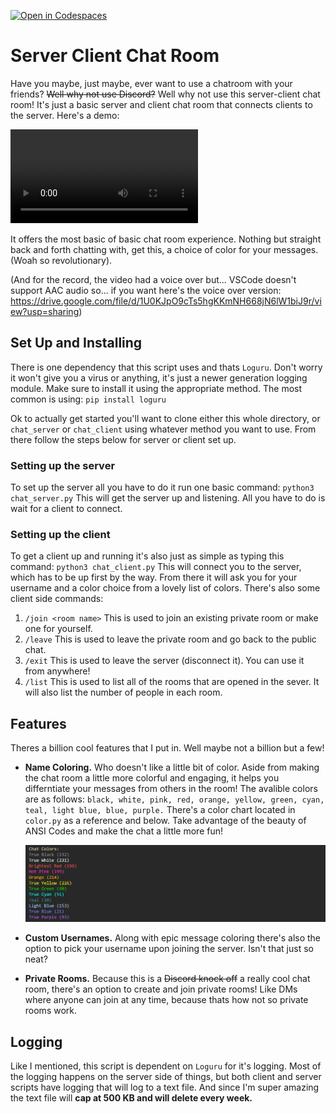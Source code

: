 [![Open in Codespaces](https://classroom.github.com/assets/launch-codespace-2972f46106e565e64193e422d61a12cf1da4916b45550586e14ef0a7c637dd04.svg)](https://classroom.github.com/open-in-codespaces?assignment_repo_id=18275188)

# Server Client Chat Room

Have you maybe, just maybe, ever want to use a chatroom with your friends? ~~Well why not use Discord?~~ Well why not use this server-client chat room! It's just a basic server and client chat room that connects clients to the server. Here's a demo:

<video controls src="Demo.mp4" title="Title"></video>

It offers the most basic of basic chat room experience. Nothing but straight back and forth chatting with, get this, a choice of color for your messages. (Woah so revolutionary).

(And for the record, the video had a voice over but... VSCode doesn't support AAC audio so... if you want here's the voice over version: https://drive.google.com/file/d/1U0KJpO9cTs5hgKKmNH668jN6lW1biJ9r/view?usp=sharing)

## Set Up and Installing

There is one dependency that this script uses and thats `Loguru`. Don't worry it won't give you a virus or anything, it's just a newer generation logging module. Make sure to install it using the appropriate method. The most common is using: `pip install loguru`

Ok to actually get started you'll want to clone either this whole directory, or `chat_server` or `chat_client` using whatever method you want to use. From there follow the steps below for server or client set up.

### Setting up the server

To set up the server all you have to do it run one basic command: `python3 chat_server.py` This will get the server up and listening. All you have to do is wait for a client to connect.

### Setting up the client

To get a client up and running it's also just as simple as typing this command: `python3 chat_client.py` This will connect you to the server, which has to be up first by the way. From there it will ask you for your username and a color choice from a lovely list of colors. There's also some client side commands:
    
1) `/join <room name>` This is used to join an existing private room or make one for yourself.
2) `/leave` This is used to leave the private room and go back to the public chat.
3) `/exit` This is used to leave the server (disconnect it). You can use it from anywhere!
4) `/list` This is used to list all of the rooms that are opened in the sever. It will also list the number of people in each room.

## Features

Theres a billion cool features that I put in. Well maybe not a billion but a few!

- __Name Coloring.__ Who doesn't like a little bit of color. Aside from making the chat room a little more colorful and engaging, it helps you differntiate your messages from others in the room! The avalible colors are as follows: `black, white, pink, red, orange, yellow, green, cyan, teal, light blue, blue, purple.` There's a color chart located in `color.py` as a reference and below. Take advantage of the beauty of ANSI Codes and make the chat a little more fun!

    ![color_sample](media/colors2.png)

- __Custom Usernames.__ Along with epic message coloring there's also the option to pick your username upon joining the server. Isn't that just so neat?

- __Private Rooms.__ Because this is a ~~Discord knock off~~ a really cool chat room, there's an option to create and join private rooms! Like DMs where anyone can join at any time, because thats how not so private rooms work.

## Logging

Like I mentioned, this script is dependent on `Loguru` for it's logging. Most of the logging happens on the server side of things, but both client and server scripts have logging that will log to a text file. And since I'm super amazing the text file will __cap at 500 KB and will delete every week.__